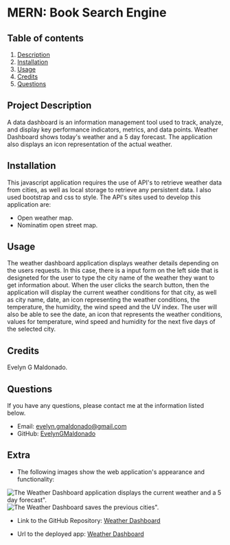 # MERN: Book Search Engine

## Table of contents
1. [Description](#description)
2. [Installation](#installation)
3. [Usage](#usage)
4. [Credits](#credits)
5. [Questions](#questions)

<h2 id="description"> Project Description </h2>
A data dashboard is an information management tool used to track, analyze, and display key performance indicators, metrics, and data points.
Weather Dashboard shows today's weather and a 5 day forecast. The application also displays an icon representation of the actual weather.

## Installation 
This javascript application requires the use of API's to retrieve weather data from cities, as well as local storage to retrieve any persistent data. I also used bootstrap and css to style.
The API's sites used to develop this application are:
* Open weather map.
* Nominatim open street map.

## Usage 
The weather dashboard application displays weather details depending on the users requests. In this case, there is a input form on the left side that is designeted for the user to type the city name of the weather they want to get information about. 
When the user clicks the search button, then the application will display the current weather conditions for that city, as well as city name, date, an icon representing the weather conditions, the temperature, the humidity, the wind speed and the UV index. The user will also be able to see the date, an icon that represents the weather conditions, values for temperature, wind speed and humidity for the next five days of the selected city.

## Credits 
Evelyn G Maldonado.

## Questions 
If you have any questions, please contact me at the information listed below.

* Email: evelyn.gmaldonado@gmail.com
* GitHub: [EvelynGMaldonado](https://github.com/EvelynGMaldonado)

## Extra

* The following images show the web application's appearance and functionality:

![The Weather Dashboard application displays the current weather and a 5 day forecast".](./assets/weather-dashboard.jpeg)
![The Weather Dashboard saves the previous cities".](./assets/weather-db1.jpeg)

* Link to the GitHub Repository:
[Weather Dashboard](https://github.com/EvelynGMaldonado/weather_dashboard)

* Url to the deployed app:
[Weather Dashboard](https://evelyngmaldonado.github.io/weather_dashboard/)